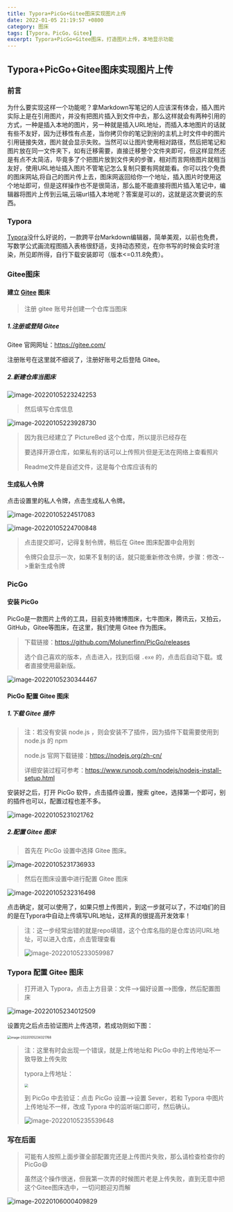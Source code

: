 ```yaml
---
title: Typora+PicGo+Gitee图床实现图片上传
date: 2022-01-05 21:19:57 +0800
category: 图床
tags: [Typora，PicGo，Gitee]
excerpt: Typora+PicGo+Gitee图床，打造图片上传，本地显示功能
---
```




## Typora+PicGo+Gitee图床实现图片上传

### 前言

为什么要实现这样一个功能呢？拿Markdown写笔记的人应该深有体会，插入图片实际上是在引用图片，并没有把图片插入到文件中去，那么这样就会有两种引用的方式，一种是插入本地的图片，另一种就是插入URL地址，而插入本地图片的话就有些不友好，因为迁移性有点差，当你拷贝你的笔记到别的主机上时文件中的图片引用链接失效，图片就会显示失败。当然可以让图片使用相对路径，然后把笔记和图片放在同一文件夹下，如有迁移需要，直接迁移整个文件夹即可，但这样显然还是有点不太简洁，毕竟多了个把图片放到文件夹的步骤，相对而言网络图片就相当友好，使用URL地址插入图片不管笔记怎么复制只要有网就能看。你可以找个免费的图床网站,将自己的图片传上去，图床网返回给你一个地址，插入图片时使用这个地址即可，但是这样操作也不是很简洁，那么能不能直接将图片插入笔记中，编辑器将图片上传到云端,云端url插入本地呢？答案是可以的，这就是这次要说的东西。

### Typora

[Typora](https://typora.com.cn/ "点击链接前往中文官网")没什么好说的，一款跨平台Markdown编辑器，简单美观，以前也免费，写数学公式画流程图插入表格很舒适，支持动态预览，在你书写的时候会实时渲染，所见即所得，自行下载安装即可（版本<=0.11.8免费）。

### Gitee图床

#### 建立 [Gitee](https://so.csdn.net/so/search?q=Gitee) 图床

> 注册 gitee 账号并创建一个仓库当图床

##### 1.注册或登陆 Gitee

Gitee 官网网址：https://gitee.com/

注册账号在这里就不细说了，注册好账号之后登陆 Gitee。

##### 2.新建仓库当图床

![image-20220105223242253](https://gitee.com/chonguang/picture-bed/raw/master/imgs-typora/202201052232063.png)

> 然后填写仓库信息

![image-20220105223928730](https://gitee.com/chonguang/picture-bed/raw/master/imgs-typora/202201052239809.png)

> 因为我已经建立了 PictureBed 这个仓库，所以提示已经存在
>
> 要选择开源仓库，如果私有的话可以上传照片但是无法在网络上查看照片
>
> Readme文件是自述文件，这是每个仓库应该有的

#### 生成私人令牌

点击设置里的私人令牌，点击生成私人令牌。

![image-20220105224517083](https://gitee.com/chonguang/picture-bed/raw/master/imgs-typora/202201052245173.png)

![image-20220105224700848](https://gitee.com/chonguang/picture-bed/raw/master/imgs-typora/202201052247904.png)

>点击提交即可，记得复制令牌，稍后在 Gitee 图床配置中会用到
>
>令牌只会显示一次，如果不复制的话，就只能重新修改令牌，步骤：修改-->重新生成令牌

### PicGo

#### 安装 PicGo

PicGo是一款图片上传的工具，目前支持微博图床，七牛图床，腾讯云，又拍云，GitHub，Gitee等图床，在这里，我们使用 Gitee 作为图床。

> 下载链接：<https://github.com/Molunerfinn/PicGo/releases>
>
> 选个自己喜欢的版本，点击进入，找到后缀 `.exe` 的，点击后自动下载。或者直接使用最新版。

![image-20220105230344467](https://gitee.com/chonguang/picture-bed/raw/master/imgs-typora/202201052303535.png)

#### PicGo 配置 Gitee 图床

##### 1.下载 Gitee 插件

> 注：若没有安装 node.js ，则会安装不了插件，因为插件下载需要使用到 node.js 的 npm
>
> node.js 官网下载链接：<https://nodejs.org/zh-cn/>
>
> 详细安装过程可参考：<https://www.runoob.com/nodejs/nodejs-install-setup.html>

安装好之后，打开 PicGo 软件，点击插件设置，搜索 gitee，选择第一个即可，别的插件也可以，配置过程也差不多。

![image-20220105231021762](https://gitee.com/chonguang/picture-bed/raw/master/imgs-typora/202201052310837.png)

##### 2.配置 Gitee 图床

> 首先在 PicGo 设置中选择 Gitee 图床。

![image-20220105231736933](https://gitee.com/chonguang/picture-bed/raw/master/imgs-typora/202201052317000.png)

>然后在图床设置中进行配置 Gitee 图床

![image-20220105232316498](https://gitee.com/chonguang/picture-bed/raw/master/imgs-typora/202201052323563.png)

点击确定，就可以使用了，如果只想上传图片，到这一步就可以了，不过咱们的目的是在Typora中自动上传填写URL地址，这样真的很提高开发效率！

> 注：这一步经常出错的就是repo填错，这个仓库名指的是仓库访问URL地址，可以进入仓库，点击管理查看
>
> ![image-20220105233059987](https://gitee.com/chonguang/picture-bed/raw/master/imgs-typora/202201052331072.png)

### Typora 配置 Gitee 图床

>打开进入 Typora，点击上方目录：文件-->偏好设置-->图像，然后配置图床

![image-20220105234012509](https://gitee.com/chonguang/picture-bed/raw/master/imgs-typora/202201052340607.png)

设置完之后点击验证图片上传选项，若成功则如下图：

<img src="https://gitee.com/chonguang/picture-bed/raw/master/imgs-typora/202201052343819.png" alt="image-20220105234321768" style="zoom: 50%;" />

> 注：这里有时会出现一个错误，就是上传地址和 PicGo 中的上传地址不一致导致上传失败
>
> typora上传地址：
>
> <img src="https://gitee.com/chonguang/picture-bed/raw/master/imgs-typora/202201052352866.png" style="zoom:50%;" />
>
> 到 PicGo 中去验证：点击 PicGo 设置-->设置 Sever，若和 Typora 中图片上传地址不一样，改成 Typora 中的监听端口即可，然后确认。
>
> ![image-20220105235539648](https://gitee.com/chonguang/picture-bed/raw/master/imgs-typora/202201052355708.png)

### 写在后面

> 可能有人按照上面步骤全部配置完还是上传图片失败，那么请检查检查你的PicGo:smile:
>
> 虽然这个操作很迷，但我第一次弄的时候图片老是上传失败，直到无意中把这个Gitee图床选中，一切问题迎刃而解

![image-20220106000409829](https://gitee.com/chonguang/picture-bed/raw/master/imgs-typora/202201060004891.png)

